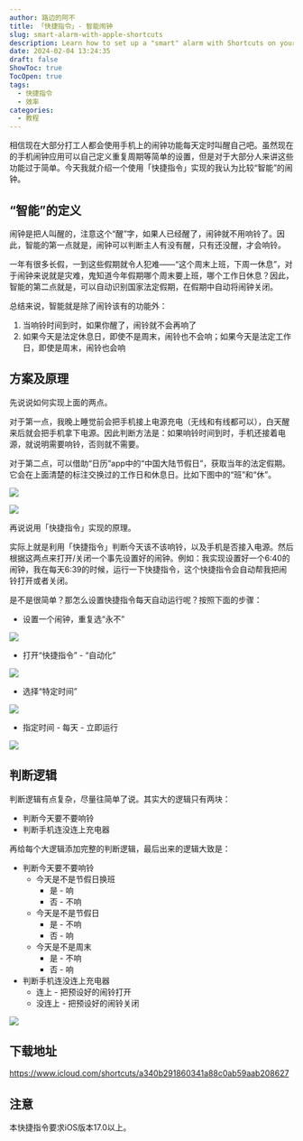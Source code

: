 ```yaml
---
author: 路边的阿不
title: 「快捷指令」- 智能闹钟
slug: smart-alarm-with-apple-shortcuts
description: Learn how to set up a "smart" alarm with Shortcuts on your iPhone that reacts to your schedule and lifestyle in this comprehensive guide.
date: 2024-02-04 13:24:35
draft: false
ShowToc: true
TocOpen: true
tags:
  - 快捷指令
  - 效率
categories:
  - 教程
---
```

相信现在大部分打工人都会使用手机上的闹钟功能每天定时叫醒自己吧。虽然现在的手机闹钟应用可以自己定义重复周期等简单的设置，但是对于大部分人来讲这些功能过于简单。今天我就介绍一个使用「快捷指令」实现的我认为比较“智能”的闹钟。

## “智能”的定义

闹钟是把人叫醒的，注意这个“醒”字，如果人已经醒了，闹钟就不用响铃了。因此，智能的第一点就是，闹钟可以判断主人有没有醒，只有还没醒，才会响铃。

一年有很多长假，一到这些假期就令人犯难——“这个周末上班，下周一休息”，对于闹钟来说就是灾难，鬼知道今年假期哪个周末要上班，哪个工作日休息？因此，智能的第二点就是，可以自动识别国家法定假期，在假期中自动将闹钟关闭。

总结来说，智能就是除了闹铃该有的功能外：
1. 当响铃时间到时，如果你醒了，闹铃就不会再响了
2. 如果今天是法定休息日，即使不是周末，闹铃也不会响；如果今天是法定工作日，即使是周末，闹铃也会响

## 方案及原理

先说说如何实现上面的两点。

对于第一点，我晚上睡觉前会把手机接上电源充电（无线和有线都可以），白天醒来后就会把手机拿下电源。因此判断方法是：如果响铃时间到时，手机还接着电源，就说明需要响铃，否则就不需要。

对于第二点，可以借助“日历”app中的“中国大陆节假日”，获取当年的法定假期。它会在上面清楚的标注交换过的工作日和休息日。比如下图中的“班”和“休”。

![](imgs/posts/2024-02-04-smart-alarm-with-apple-shortcuts/2024-02-0414.16.44.webp)

![](imgs/posts/2024-02-04-smart-alarm-with-apple-shortcuts/2024-02-0414.17.16.webp)

再说说用「快捷指令」实现的原理。

实际上就是利用「快捷指令」判断今天该不该响铃，以及手机是否接入电源。然后根据这两点来打开/关闭一个事先设置好的闹钟。例如：我实现设置好一个6:40的闹钟，我在每天6:39的时候，运行一下快捷指令，这个快捷指令会自动帮我把闹铃打开或者关闭。

是不是很简单？那怎么设置快捷指令每天自动运行呢？按照下面的步骤：

- 设置一个闹钟，重复选“永不”

![](imgs/posts/2024-02-04-smart-alarm-with-apple-shortcuts/IMG_1918.webp)

- 打开“快捷指令” - “自动化”

![](imgs/posts/2024-02-04-smart-alarm-with-apple-shortcuts/2024-02-0414.45.52.webp)

- 选择“特定时间”

![](imgs/posts/2024-02-04-smart-alarm-with-apple-shortcuts/2024-02-0414.45.45.webp)

- 指定时间 - 每天 - 立即运行

![](imgs/posts/2024-02-04-smart-alarm-with-apple-shortcuts/2024-02-0414.45.38.webp)

## 判断逻辑

判断逻辑有点复杂，尽量往简单了说。其实大的逻辑只有两块：

- 判断今天要不要响铃
- 判断手机连没连上充电器

再给每个大逻辑添加完整的判断逻辑，最后出来的逻辑大致是：

- 判断今天要不要响铃
    - 今天是不是节假日换班
        - 是 - 响
        - 否 - 不响
    - 今天是不是节假日
        - 是 - 不响
        - 否 - 响
    - 今天是不是周末
        - 是 - 不响
        - 否 - 响
- 判断手机连没连上充电器
    - 连上 - 把预设好的闹铃打开
    - 没连上 - 把预设好的闹铃关闭

![](imgs/posts/2024-02-04-smart-alarm-with-apple-shortcuts/无标题.webp)

## 下载地址

https://www.icloud.com/shortcuts/a340b291860341a88c0ab59aab208627

## 注意

本快捷指令要求iOS版本17.0以上。